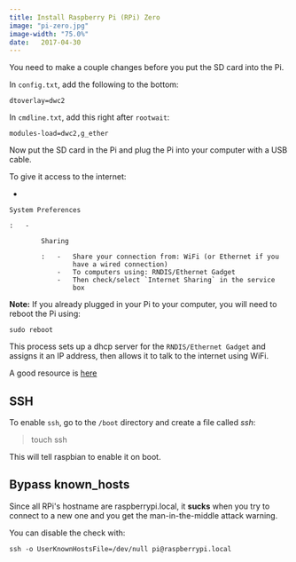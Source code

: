 ```yaml
---
title: Install Raspberry Pi (RPi) Zero
image: "pi-zero.jpg"
image-width: "75.0%"
date:   2017-04-30
---
```


You need to make a couple changes before you put the SD card into the
Pi.

In `config.txt`, add the following to the bottom:

    dtoverlay=dwc2

In `cmdline.txt`, add this right after `rootwait`:

    modules-load=dwc2,g_ether

Now put the SD card in the Pi and plug the Pi into your computer with a
USB cable.

To give it access to the internet:

-

    System Preferences

    :   -

            Sharing

            :   -   Share your connection from: WiFi (or Ethernet if you
                    have a wired connection)
                -   To computers using: RNDIS/Ethernet Gadget
                -   Then check/select `Internet Sharing` in the service
                    box

**Note:** If you already plugged in your Pi to your computer, you will
need to reboot the Pi using:

    sudo reboot

This process sets up a dhcp server for the `RNDIS/Ethernet Gadget` and
assigns it an IP address, then allows it to talk to the internet using
WiFi.

A good resource is
[here](http://www.circuitbasics.com/raspberry-pi-zero-ethernet-gadget/)

SSH
---

To enable `ssh`, go to the `/boot` directory and create a file called
*ssh*:

> touch ssh

This will tell raspbian to enable it on boot.

Bypass known_hosts
------------------

Since all RPi\'s hostname are raspberrypi.local, it **sucks** when you
try to connect to a new one and you get the man-in-the-middle attack
warning.

You can disable the check with:

    ssh -o UserKnownHostsFile=/dev/null pi@raspberrypi.local
